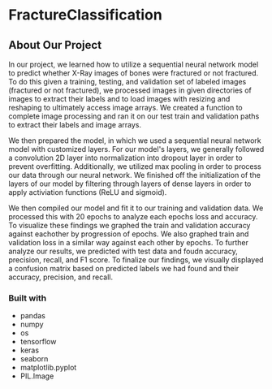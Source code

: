 # FractureClassification

## About Our Project

In our project, we learned how to utilize a sequential neural network model to predict whether X-Ray images of bones were fractured or not fractured. To do this given a training, testing, and validation set of labeled images (fractured or not fractured), we processed images in given directories of images to extract their labels and to load images with resizing and reshaping to ultimately access image arrays. We created a function to complete image processing and ran it on our test train and validation paths to extract their labels and image arrays. 

We then prepared the model, in which we used a sequential neural network model with customized layers. For our model's layers, we generally followed a convolution 2D layer into normalization into dropout layer in order to prevent overfitting. Additionally, we utilized max pooling in order to process our data through our neural network. We finished off the initialization of the layers of our model by filtering through layers of dense layers in order to apply activiation functions (ReLU and sigmoid). 

We then compiled our model and fit it to our training and validation data. We processed this with 20 epochs to analyze each epochs loss and accuracy. To visualize these findings we graphed the train and validation accuracy against eachother by progression of epochs. We also graphed train and validation loss in a similar way against each other by epochs. To further analyze our results, we predicted with test data and foudn accuracy, precision, recall, and F1 score. To finalize our findings, we visually displayed a confusion matrix based on predicted labels we had found and their accuracy, precision, and recall.  

### Built with

- pandas
- numpy
- os
- tensorflow
- keras
- seaborn
- matplotlib.pyplot
- PIL.Image

